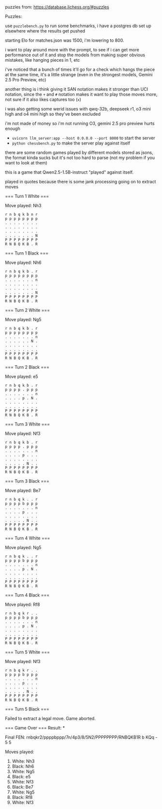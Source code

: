 puzzles from: https://database.lichess.org/#puzzles

Puzzles:

use `puzzlebench.py` to run some benchmarks, i have a postgres db set up elsewhere where the results get pushed

starting Elo for matches.json was 1500, i'm lowering to 800.

i want to play around more with the prompt, to see if i can get more performance out of it and stop the models from making super obvious mistakes, like hanging pieces in 1, etc

i've noticed that a bunch of times it'll go for a check which hangs the piece at the same time, it's a little strange (even in the strongest models, Gemini 2.5 Pro Preview, etc)

another thing is i think giving it SAN notation makes it stronger than UCI notation, since the `+` and `#` notation makes it want to play those moves more, not sure if it also likes captures too (`x`)

i was also getting some werid issues with qwq-32b, deepseek r1, o3 mini high and o4 mini high so they've been excluded

i'm not made of money so i'm not running O3, gemini 2.5 pro preview hurts enough

- `uvicorn llm_server:app --host 0.0.0.0 --port 8000` to start the server
- `python chessbench.py` to make the server play against itself

there are some random games played by different models stored as jsons, the format kinda sucks but it's not too hard to parse (not my problem if you want to look at them)

this is a game that Qwen2.5-1.5B-instruct "played" against itself.

played in quotes because there is some jank processing going on to extract moves

=== Turn 1 White ===

Move played: Nh3
```
r n b q k b n r
p p p p p p p p
. . . . . . . .
. . . . . . . .
. . . . . . . .
. . . . . . . N
P P P P P P P P
R N B Q K B . R
```

=== Turn 1 Black ===

Move played: Nh6
```
r n b q k b . r
p p p p p p p p
. . . . . . . n
. . . . . . . .
. . . . . . . .
. . . . . . . N
P P P P P P P P
R N B Q K B . R
```

=== Turn 2 White ===

Move played: Ng5
```
r n b q k b . r
p p p p p p p p
. . . . . . . n
. . . . . . N .
. . . . . . . .
. . . . . . . .
P P P P P P P P
R N B Q K B . R
```

=== Turn 2 Black ===

Move played: e5
```
r n b q k b . r
p p p p . p p p
. . . . . . . n
. . . . p . N .
. . . . . . . .
. . . . . . . .
P P P P P P P P
R N B Q K B . R
```

=== Turn 3 White ===

Move played: Nf3
```
r n b q k b . r
p p p p . p p p
. . . . . . . n
. . . . p . . .
. . . . . . . .
. . . . . N . .
P P P P P P P P
R N B Q K B . R
```

=== Turn 3 Black ===

Move played: Be7
```
r n b q k . . r
p p p p b p p p
. . . . . . . n
. . . . p . . .
. . . . . . . .
. . . . . N . .
P P P P P P P P
R N B Q K B . R
```

=== Turn 4 White ===

Move played: Ng5
```
r n b q k . . r
p p p p b p p p
. . . . . . . n
. . . . p . N .
. . . . . . . .
. . . . . . . .
P P P P P P P P
R N B Q K B . R
```

=== Turn 4 Black ===

Move played: Rf8
```
r n b q k r . .
p p p p b p p p
. . . . . . . n
. . . . p . N .
. . . . . . . .
. . . . . . . .
P P P P P P P P
R N B Q K B . R
```

=== Turn 5 White ===

Move played: Nf3
```
r n b q k r . .
p p p p b p p p
. . . . . . . n
. . . . p . . .
. . . . . . . .
. . . . . N . .
P P P P P P P P
R N B Q K B . R
```

=== Turn 5 Black ===

Failed to extract a legal move. Game aborted.

=== Game Over ===
Result: *

Final FEN: rnbqkr2/ppppbppp/7n/4p3/8/5N2/PPPPPPPP/RNBQKB1R b KQq - 5 5

Moves played:
01. White: Nh3
02. Black: Nh6
03. White: Ng5
04. Black: e5
05. White: Nf3
06. Black: Be7
07. White: Ng5
08. Black: Rf8
09. White: Nf3
